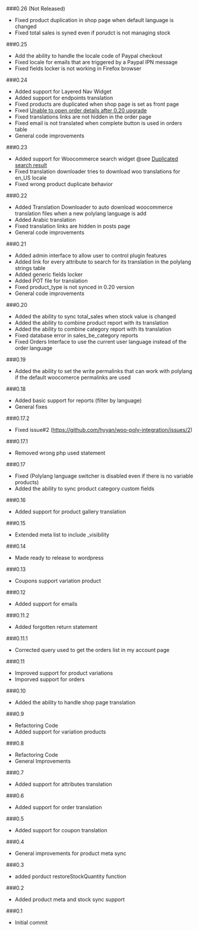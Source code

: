 ###0.26 (Not Released)

* Fixed product duplication in shop page when default language is changed
* Fixed total sales is syned even if porudct is not managing stock

###0.25

* Add the ability to handle the locale code of Paypal checkout
* Fixed locale for emails that are triggered by a Paypal IPN message
* Fixed fields locker is not working in Firefox browser

###0.24

* Added support for Layered Nav Widget
* Added support for endpoints translation
* Fixed products are duplicated when shop page is set as front page
* Fixed [Unable to open order details after 0.20 upgrade](https://wordpress.org/support/topic/unable-to-open-order-details-after-20-upgrade)
* Fixed translations links are not hidden in the order page
* Fixed email is not translated when complete button is used in orders table
* General code improvements

###0.23

* Added support for Woocommerce search widget @see [Duplicated search result](https://wordpress.org/support/topic/duplicated-search-result)
* Fixed translation downloader tries to download woo translations for en_US locale
* Fixed wrong product duplicate behavior 

###0.22

* Added Translation Downloader to auto download woocommerce translation files when a new polylang language is add
* Added Arabic translation
* Fixed translation links are hidden in posts page
* General code improvements

###0.21

* Added admin interface to allow user to control plugin features
* Added link for every attribute to search for its translation in the polylang strings table
* Added generic fields locker
* Added POT file for translation
* Fixed product_type is not synced in 0.20 version
* General code improvements

###0.20

* Added the ability to sync total_sales when stock value is changed
* Added the ability to combine product report with its translation
* Added the ability to combine category report with its translation
* Fixed database error in sales_be_category reports
* Fixed Orders Interface to use the current user language instead of the order language

###0.19

* Added the ability to set the write permalinks that can work with polylang if the default woocomerce permalinks are used

###0.18

* Added basic support for reports (filter by language)
* General fixes

###0.17.2

* Fixed issue#2 (https://github.com/hyyan/woo-poly-integration/issues/2)

###0.17.1

* Removed wrong php used statement

###0.17

* Fixed (Polylang language switcher is disabled even if there is no variable products)
* Added the ability to sync product category custom fields

###0.16

* Added support for product gallery translation

###0.15

* Extended meta list to include _visibility

###0.14

* Made ready to release to wordpress

###0.13

* Coupons support variation product

###0.12

* Added support for emails

###0.11.2

* Added forgotten return statement

###0.11.1

* Corrected query used to get the orders list in my account page

###0.11

* Improved support for product variations 
* Imporved support for orders

###0.10

* Added the ability to handle shop page translation

###0.9

* Refactoring Code 
* Added support for variation products


###0.8

* Refactoring Code 
* General Improvements

###0.7

* Added support for attributes translation

###0.6

* Added support for order translation

###0.5

* Added support for coupon translation

###0.4

* General improvements for product meta sync

###0.3

* added porduct restoreStockQuantity function

###0.2

* Added product meta and stock sync support

###0.1

* Initial commit
